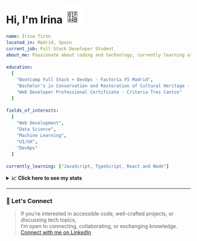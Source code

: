<h1>Hi, I'm Irina <img src="./hand-emoji.svg" alt="Waving Hand" width="50" height="50"></h1>

```yaml
name: Irina Tiron
located_in: Madrid, Spain
current_job: Full Stack Developer Student
about_me: Passionate about coding and technology, currently learning at Factoría F5 in Madrid

education:
  [
    "Bootcamp Full Stack + DevOps - Factoría F5 Madrid",
    "Bachelor's in Conservation and Restoration of Cultural Heritage - ESCRBC Madrid",
    "Web Developer Professional Certificate - Criteria Tres Cantos"
  ]

fields_of_interests:
  [
    "Web Development",
    "Data Science",
    "Machine Learning",
    "UI/UX",
    "DevOps"
  ]
  
currently_learning: ["JavaScript, TypeScript, React and Node"]

```

<details>
  <summary><b>📈 Click here to see my stats</b></summary>

  ---
 
<!--START_SECTION:waka-->
**🐱 My GitHub Data** 

> 📦 166.7 kB Used in GitHub's Storage 
 > 
> 🏆 337 Contributions in the Year 2025
 > 
> 💼 Opted to Hire
 > 
> 📜 8 Public Repositories 
 > 
> 🔑 2 Private Repositories 
 > 
**I'm an Early 🐤** 

```text
🌞 Morning                350 commits         █████░░░░░░░░░░░░░░░░░░░░   21.11 % 
🌆 Daytime                970 commits         ███████████████░░░░░░░░░░   58.50 % 
🌃 Evening                298 commits         ████░░░░░░░░░░░░░░░░░░░░░   17.97 % 
🌙 Night                  40 commits          █░░░░░░░░░░░░░░░░░░░░░░░░   02.41 % 
```
📅 **I'm Most Productive on Wednesday** 

```text
Monday                   226 commits         ███░░░░░░░░░░░░░░░░░░░░░░   13.63 % 
Tuesday                  339 commits         █████░░░░░░░░░░░░░░░░░░░░   20.45 % 
Wednesday                507 commits         ████████░░░░░░░░░░░░░░░░░   30.58 % 
Thursday                 355 commits         █████░░░░░░░░░░░░░░░░░░░░   21.41 % 
Friday                   181 commits         ███░░░░░░░░░░░░░░░░░░░░░░   10.92 % 
Saturday                 4 commits           ░░░░░░░░░░░░░░░░░░░░░░░░░   00.24 % 
Sunday                   46 commits          █░░░░░░░░░░░░░░░░░░░░░░░░   02.77 % 
```


📊 **This Week I Spent My Time On** 

```text
🕑︎ Time Zone: Europe/Madrid

💬 Programming Languages: 
JavaScript               7 hrs 1 min         █████████████░░░░░░░░░░░░   51.05 % 
CSS                      2 hrs 35 mins       █████░░░░░░░░░░░░░░░░░░░░   18.85 % 
Bash                     1 hr 13 mins        ██░░░░░░░░░░░░░░░░░░░░░░░   08.93 % 
Java Properties          1 hr 1 min          ██░░░░░░░░░░░░░░░░░░░░░░░   07.45 % 
YAML                     41 mins             █░░░░░░░░░░░░░░░░░░░░░░░░   05.04 % 

🐱‍💻 Projects: 
PillPal-Front            9 hrs 1 min         ████████████████░░░░░░░░░   65.56 % 
FullStack-Mariposas-Ocean1 hr 27 mins        ███░░░░░░░░░░░░░░░░░░░░░░   10.58 % 
PillPal-Back             1 hr 22 mins        ███░░░░░░░░░░░░░░░░░░░░░░   10.01 % 
node-server-deployment   1 hr 8 mins         ██░░░░░░░░░░░░░░░░░░░░░░░   08.31 % 
PillPalDocker            45 mins             █░░░░░░░░░░░░░░░░░░░░░░░░   05.54 % 
```

**I Mostly Code in JavaScript** 

```text
JavaScript               8 repos             █████████████░░░░░░░░░░░░   53.33 % 
HTML                     3 repos             █████░░░░░░░░░░░░░░░░░░░░   20.00 % 
CSS                      2 repos             ███░░░░░░░░░░░░░░░░░░░░░░   13.33 % 
TypeScript               2 repos             ███░░░░░░░░░░░░░░░░░░░░░░   13.33 % 
```



**Timeline**

![Lines of Code chart](https://raw.githubusercontent.com/irinatiron/irinatiron/main/assets/bar_graph.png)


 Last Updated on 24/09/2025 06:30:27 UTC
<!--END_SECTION:waka-->

</details>

---

### 📎 Let's Connect

>If you’re interested in accessible code, well-crafted projects, or discussing tech topics,  
>I’m open to connecting, collaborating, or exchanging knowledge.  
>[Connect with me on LinkedIn](https://www.linkedin.com/in/irinatiron/)
